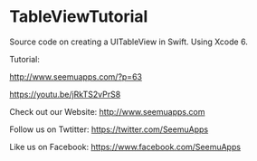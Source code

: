 TableViewTutorial
=================
Source code on creating a UITableView in Swift. Using Xcode 6.

Tutorial: 

http://www.seemuapps.com/?p=63

https://youtu.be/jRkTS2vPrS8

Check out our Website: http://www.seemuapps.com

Follow us on Twtitter: https://twitter.com/SeemuApps

Like us on Facebook: https://www.facebook.com/SeemuApps
